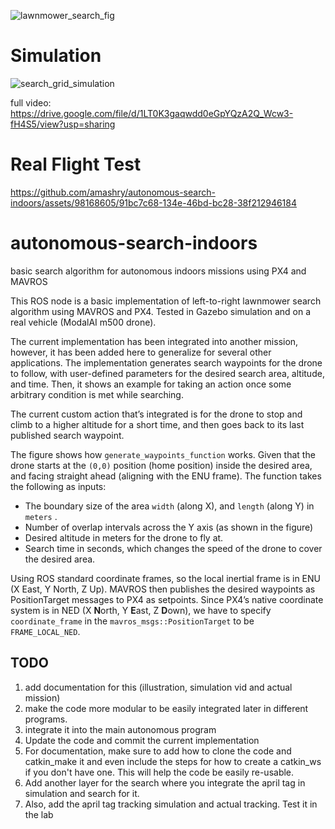 
![lawnmower_search_fig](https://github.com/amashry/autonomous-search-indoors/assets/98168605/7b07b0ef-f52c-413b-99da-336e6f83761c)

# Simulation 
![search_grid_simulation](https://github.com/amashry/autonomous-search-indoors/assets/98168605/9e1944bf-47f3-49e8-b9ff-0aa4eb79a228)

full video: https://drive.google.com/file/d/1LT0K3gaqwdd0eGpYQzA2Q_Wcw3-fH4S5/view?usp=sharing 

# Real Flight Test



https://github.com/amashry/autonomous-search-indoors/assets/98168605/91bc7c68-134e-46bd-bc28-38f212946184


# autonomous-search-indoors
basic search algorithm for autonomous indoors missions using PX4 and MAVROS

This ROS node is a basic implementation of left-to-right lawnmower search algorithm using MAVROS and PX4. Tested in Gazebo simulation and on a real vehicle (ModalAI m500 drone). 

The current implementation has been integrated into another mission, however, it has been added here to generalize for several other applications. The implementation generates search waypoints for the drone to follow, with user-defined parameters for the desired search area, altitude, and time. Then, it shows an example for taking an action once some arbitrary condition is met while searching. 

The current custom action that’s integrated is for the drone to stop and climb to a higher altitude for a short time, and then goes back to its last published search waypoint. 

The figure shows how `generate_waypoints_function` works. Given that the drone starts at the `(0,0)` position (home position) inside the desired area, and facing straight ahead (aligning with the ENU frame). The function takes the following as inputs: 

- The boundary size of the area `width` (along X), and `length` (along Y) in `meters` .
- Number of overlap intervals across the Y axis (as shown in the figure)
- Desired altitude in meters for the drone to fly at.
- Search time in seconds, which changes the speed of the drone to cover the desired area.

 

Using ROS standard coordinate frames, so the local inertial frame is in ENU (X East, Y North, Z Up). MAVROS then publishes the desired waypoints as PositionTarget messages to PX4 as setpoints. Since PX4’s native coordinate system is in NED (X **N**orth, Y **E**ast, Z **D**own), we have to specify `coordinate_frame` in the `mavros_msgs::PositionTarget` to be `FRAME_LOCAL_NED`.
## TODO 
1. add documentation for this (illustration, simulation vid and actual mission)
2. make the code more modular to be easily integrated later in different programs.
3. integrate it into the main autonomous program
4. Update the code and commit the current implementation
5. For documentation, make sure to add how to clone the code and catkin_make it and even include the steps for how to create a catkin_ws if you don't have one. This will help the code be easily re-usable.
6. Add another layer for the search where you integrate the april tag in simulation and search for it.
7. Also, add the april tag tracking simulation and actual tracking. Test it in the lab
